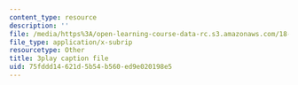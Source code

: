 ```yaml
---
content_type: resource
description: ''
file: /media/https%3A/open-learning-course-data-rc.s3.amazonaws.com/18-06sc-linear-algebra-fall-2011/75fddd14621d5b54b560ed9e020198e5_GLFg2UBMAxc.vtt
file_type: application/x-subrip
resourcetype: Other
title: 3play caption file
uid: 75fddd14-621d-5b54-b560-ed9e020198e5
---
```

